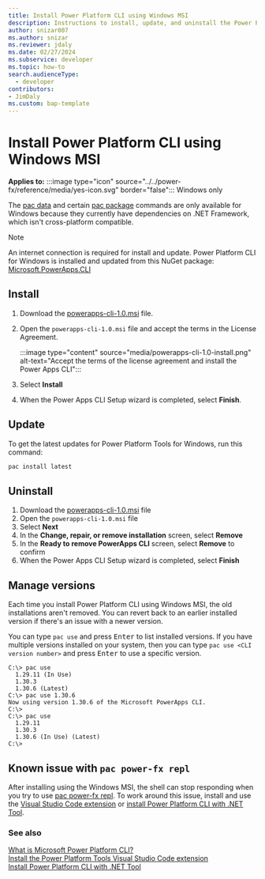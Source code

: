 ```yaml
---
title: Install Power Platform CLI using Windows MSI
description: Instructions to install, update, and uninstall the Power Platform CLI for Windows using an MSI.
author: snizar007
ms.author: snizar
ms.reviewer: jdaly
ms.date: 02/27/2024
ms.subservice: developer
ms.topic: how-to
search.audienceType: 
  - developer
contributors:
- JimDaly
ms.custom: bap-template
---
```

# Install Power Platform CLI using Windows MSI

**Applies to:** :::image type="icon" source="../../power-fx/reference/media/yes-icon.svg" border="false"::: Windows only

The [pac data](../cli/reference/data.md) and certain [pac package](../cli/reference/package.md) commands are only available for Windows because they currently have dependencies on .NET Framework, which isn't cross-platform compatible.

> [!NOTE]
> An internet connection is required for install and update. Power Platform CLI for Windows is installed and updated from this NuGet package: [Microsoft.PowerApps.CLI](https://www.nuget.org/packages/Microsoft.PowerApps.CLI)

## Install

1. Download the [powerapps-cli-1.0.msi](https://aka.ms/PowerAppsCLI) file.
1. Open the `powerapps-cli-1.0.msi` file and accept the terms in the License Agreement.

   :::image type="content" source="media/powerapps-cli-1.0-install.png" alt-text="Accept the terms of the license agreement and install the Power Apps CLI":::

1. Select **Install**
1. When the Power Apps CLI Setup wizard is completed, select **Finish**.


## Update

To get the latest updates for Power Platform Tools for Windows, run this command:

```powershell
pac install latest
```

## Uninstall

1. Download the [powerapps-cli-1.0.msi](https://aka.ms/PowerAppsCLI) file
1. Open the `powerapps-cli-1.0.msi` file
1. Select **Next**
1. In the **Change, repair, or remove installation** screen, select **Remove**
1. In the **Ready to remove PowerApps CLI** screen, select **Remove** to confirm
1. When the Power Apps CLI Setup wizard is completed, select **Finish**

## Manage versions

Each time you install Power Platform CLI using Windows MSI, the old installations aren't removed. You can revert back to an earlier installed version if there's an issue with a newer version.

You can type `pac use` and press <kbd>Enter</kbd> to list installed versions.
If you have multiple versions installed on your system, then you can type `pac use <CLI version number>` and press <kbd>Enter</kbd> to use a specific version.

```
C:\> pac use
  1.29.11 (In Use)
  1.30.3
  1.30.6 (Latest)
C:\> pac use 1.30.6
Now using version 1.30.6 of the Microsoft PowerApps CLI.
C:\>
C:\> pac use
  1.29.11
  1.30.3
  1.30.6 (In Use) (Latest)
C:\>
```

## Known issue with `pac power-fx repl`

After installing using the Windows MSI, the shell can stop responding when you try to use [pac power-fx repl](../cli/reference/power-fx.md#pac-power-fx-repl). To work around this issue, install and use the [Visual Studio Code extension](install-vs-code-extension.md) or [install Power Platform CLI with .NET Tool](install-cli-net-tool.md).

### See also

[What is Microsoft Power Platform CLI?](../cli/introduction.md)   
[Install the Power Platform Tools Visual Studio Code extension](install-vs-code-extension.md)   
[Install Power Platform CLI with .NET Tool](install-cli-net-tool.md)   
